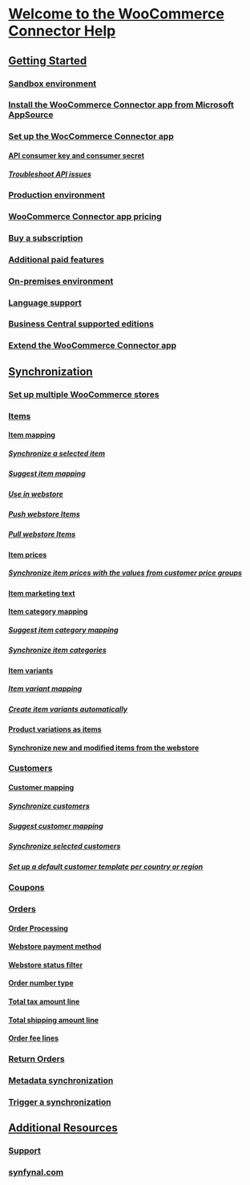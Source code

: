 <!-- markdownlint-disable MD006 MD007 MD009 MD022 MD024 MD025 MD033 MD042 -->
<!--// cspell:ignore markdownlint webstore synfynal -->

# [Welcome to the WooCommerce Connector Help](index.md)

## [Getting Started](getting-started.md)
### [Sandbox environment](sandbox-environment.md)
### [Install the WooCommerce Connector app from Microsoft AppSource](install-woocommerce-connector-app-from-microsoft-appsource.md)
### [Set up the WocCommerce Connector app](set-up-woocommerce-connector-app.md)
#### [API consumer key and consumer secret](api-consumer-key-consumer-secret.md)
##### [Troubleshoot API issues](troubleshoot-api-issues.md)
### [Production environment](production-environment.md)
### [WooCommerce Connector app pricing](woocommerce-connector-app-pricing.md)
### [Buy a subscription](buy-subscription.md)
### [Additional paid features](additional-paid-features.md)
### [On-premises environment](on-premises-environment.md)
### [Language support](language-support.md)
### [Business Central supported editions](business-central-supported-editions.md)
### [Extend the WooCommerce Connector app](extend-woocommerce-connector-app.md)

## [Synchronization](#)
### [Set up multiple WooCommerce stores](set-up-multiple-woocommerce-stores.md)
### [Items](items.md)
#### [Item mapping](item-mapping.md)
##### [Synchronize a selected item](synchronize-selected-item.md)
##### [Suggest item mapping](suggest-item-mapping.md)
##### [Use in webstore](use-in-webstore.md)
##### [Push webstore Items](push-webstore-items.md)
##### [Pull webstore Items](pull-webstore-items.md)
#### [Item prices](item-prices.md)
##### [Synchronize item prices with the values from customer price groups](synchronize-item-prices-with-values-from-customer-price-groups.md)
#### [Item marketing text](item-marketing-text.md)
#### [Item category mapping](item-category-mapping.md)
##### [Suggest item category mapping](suggest-item-category-mapping.md)
##### [Synchronize item categories](synchronize-item-categories.md)
#### [Item variants](item-variants.md)
##### [Item variant mapping](item-variant-mapping.md)
##### [Create item variants automatically](create-item-variants-automatically.md)
#### [Product variations as items](product-variations-as-items.md)
#### [Synchronize new and modified items from the webstore](synchronize-new-modified-items-from-webstore.md)
### [Customers](customers.md)
#### [Customer mapping](customer-mapping.md)
##### [Synchronize customers](synchronize-customers.md)
##### [Suggest customer mapping](suggest-customer-mapping.md)
##### [Synchronize selected customers](synchronize-selected-customers.md)
##### [Set up a default customer template per country or region](set-up-default-customer-template-per-country-region.md)
### [Coupons](coupons.md)
### [Orders](orders.md)
#### [Order Processing](order-processing.md)
#### [Webstore payment method](webstore-payment-method.md)
#### [Webstore status filter](webstore-status-filter.md)
#### [Order number type](order-number-type.md)
#### [Total tax amount line](total-tax-amount-line.md)
#### [Total shipping amount line](total-shipping-amount-line.md)
#### [Order fee lines](order-fee-lines.md)
### [Return Orders](return-orders.md)
### [Metadata synchronization](metadata-synchronization.md)
### [Trigger a synchronization](trigger-synchroinization.md)
## [Additional Resources](#)
### [Support](https://www.synfynal.com/contact)
### [synfynal.com](https://www.synfynal.com/)
